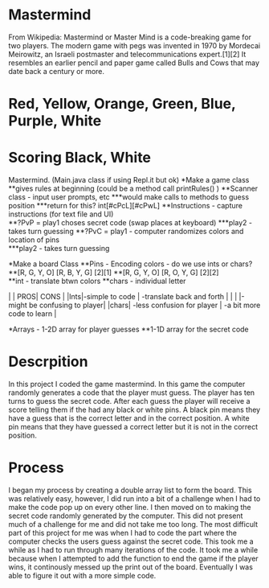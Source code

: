 # Mastermind

From Wikipedia: Mastermind or Master Mind is a code-breaking game for two players. The modern game with pegs was invented in 1970 by Mordecai Meirowitz, an Israeli postmaster and telecommunications expert.[1][2] It resembles an earlier pencil and paper game called Bulls and Cows that may date back a century or more.

# Red, Yellow, Orange, Green, Blue, Purple, White
# Scoring Black, White

Mastermind.  (Main.java class if using Repl.it but ok)
*Make a game class
**gives rules at beginning (could be a method call printRules() )
**Scanner class - input user prompts, etc
***would make calls to methods to guess position
***return for this? int[#cPcL][#cPwL]
**Instructions - capture instructions (for text file and UI)\
**?PvP = play1 choses secret code (swap places at keyboard)
***play2 - takes turn guessing
**?PvC	= play1 - computer randomizes colors and location of pins				
***play2 - takes turn guessing
		
*Make a board Class
**Pins - Encoding colors - do we use ints or chars?
**[R, G, Y, O]   [R, B, Y, G]  [2][1]
**[R, G, Y, O]   [R, O, Y, G]  [2][2]   
**int - translate btwn colors
**chars - individual letter

|  | PROS| CONS |
|Ints|-simple to code | -translate back and forth |
|   |		     |-might be confusing to player|
|chars| -less confusion for player | -a bit more code to learn |	 

*Arrays - 1-2D array for player guesses
	**1-1D array for the secret code
	
	
# Descrpition
In this project I coded the game mastermind. In this game the computer randomly generates a code that the player must guess. The player has ten turns to guess the secret code. After each guess the player will receive a score telling them if the had any black or white pins. A black pin means they have a guess that is the correct letter and in the correct position. A white pin means that they have guessed a correct letter but it is not in the correct position. 

# Process
I began my process by creating a double array list to form the board. This was relatively easy, however, I did run into a bit of a challenge when I had to make the code pop up on every other line. I then moved on to making the secret code randomly generated by the computer. This did not present much of a challenge for me and did not take me too long. The most difficult part of this project for me was when I had to code the part where the computer checks the users guess against the secret code. This took me a while as I had to run through many iterations of the code. It took me a while because when I attempted to add the function to end the game if the player wins, it continously messed up the print out of the board. Eventually I was able to figure it out with a more simple code.

